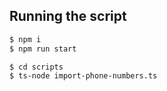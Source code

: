 ## Running the script

```bash
$ npm i
$ npm run start

$ cd scripts
$ ts-node import-phone-numbers.ts
```
